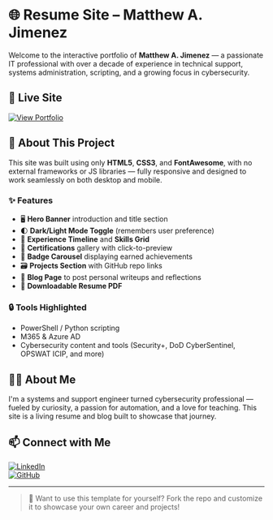 # 🌐 Resume Site – Matthew A. Jimenez

Welcome to the interactive portfolio of **Matthew A. Jimenez** — a passionate IT professional with over a decade of experience in technical support, systems administration, scripting, and a growing focus in cybersecurity.

## 🔗 Live Site  
[![View Portfolio](https://img.shields.io/badge/Portfolio-Live-blue?style=for-the-badge&logo=github)](https://matt-jimenez.github.io/Resume-Site/)

## 📄 About This Project  
This site was built using only **HTML5**, **CSS3**, and **FontAwesome**, with no external frameworks or JS libraries — fully responsive and designed to work seamlessly on both desktop and mobile.

### ✨ Features
- 🖥️ **Hero Banner** introduction and title section
- 🌓 **Dark/Light Mode Toggle** (remembers user preference)
- 📌 **Experience Timeline** and **Skills Grid**
- 🧠 **Certifications** gallery with click-to-preview
- 🏅 **Badge Carousel** displaying earned achievements
- 🗃️ **Projects Section** with GitHub repo links
- 📝 **Blog Page** to post personal writeups and reflections
- 📄 **Downloadable Resume PDF**

### 🔒 Tools Highlighted
- PowerShell / Python scripting
- M365 & Azure AD
- Cybersecurity content and tools (Security+, DoD CyberSentinel, OPSWAT ICIP, and more)

## 🧑‍💼 About Me  
I'm a systems and support engineer turned cybersecurity professional — fueled by curiosity, a passion for automation, and a love for teaching. This site is a living resume and blog built to showcase that journey.

## 📫 Connect with Me  
[![LinkedIn](https://img.shields.io/badge/LinkedIn-Profile-blue?style=for-the-badge&logo=linkedin)](https://www.linkedin.com/in/mattajimenez)  
[![GitHub](https://img.shields.io/badge/GitHub-Profile-black?style=for-the-badge&logo=github)](https://github.com/Matt-Jimenez)

---

> 🔧 Want to use this template for yourself? Fork the repo and customize it to showcase your own career and projects!
